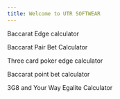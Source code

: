 ```yaml
---
title: Welcome to UTR SOFTWEAR
---
```


Baccarat Edge calculator

Baccarat Pair Bet Calculator

Three card poker edge calculator

Baccarat point bet calculator

3G8 and Your Way Egalite Calculator
